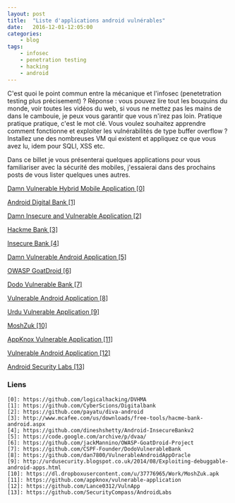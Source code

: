 ```yaml
---
layout: post
title:  "Liste d'applications android vulnérables"
date:   2016-12-01-12:05:00
categories:
    - blog
tags:
    - infosec
    - penetration testing
    - hacking
    - android
---
```

C'est quoi le point commun entre la mécanique et l'infosec (penetetration
        testing plus précisement) ? Réponse : vous pouvez lire tout les bouquins
du monde, voir toutes les vidéos du web, si vous ne mettez pas les mains de dans
le cambouie, je peux vous garantir que vous n'irez pas loin. Pratique pratique
pratique, c'est le mot clé. Vous voulez souhaitez apprendre comment fonctionne
et exploiter les vulnérabilités de type buffer overflow ? Installez une des
nombreuses VM qui existent et appliquez ce que vous avez lu, idem pour SQLI,
           XSS etc.

Dans ce billet je vous présenterai quelques applications pour vous familiariser
avec la sécurité des mobiles, j'essaierai dans des prochains posts de vous lister
quelques unes autres.

[Damn Vulnerable Hybrid Mobile Application \[0\]][0]

[Android Digital Bank \[1\]][1]

[Damn Insecure and Vulnerable Application \[2\]][2]

[Hackme Bank \[3\]][3]

[Insecure Bank \[4\]][4]

[Damn Vulnerable Android Application \[5\]][5]

[OWASP GoatDroid \[6\]][6]

[Dodo Vulnerable Bank \[7\]][7]

[Vulnerable Android Application \[8\]][8]

[Urdu Vulnerable Application \[9\]][9]

[MoshZuk \[10\]][10]

[AppKnox Vulnerable Application \[11\]][11]

[Vulnerable Android Application \[12\]][12]

[Android Security Labs \[13\]][13]

### Liens
~~~
[0]: https://github.com/logicalhacking/DVHMA
[1]: https://github.com/CyberScions/Digitalbank
[2]: https://github.com/payatu/diva-android
[3]: http://www.mcafee.com/us/downloads/free-tools/hacme-bank-android.aspx
[4]; https://github.com/dineshshetty/Android-InsecureBankv2
[5]: https://code.google.com/archive/p/dvaa/
[6]: https://github.com/jackMannino/OWASP-GoatDroid-Project
[7]: https://github.com/CSPF-Founder/DodoVulnerableBank
[8]: https://github.com/dan7800/VulnerableAndroidAppOracle
[9]: http://urdusecurity.blogspot.co.uk/2014/08/Exploiting-debuggable-android-apps.html
[10]: https://dl.dropboxusercontent.com/u/37776965/Work/MoshZuk.apk
[11]: https://github.com/appknox/vulnerable-application
[12]: https://github.com/Lance0312/VulnApp
[13]: https://github.com/SecurityCompass/AndroidLabs
~~~
[0]: https://github.com/logicalhacking/DVHMA
[1]: https://github.com/CyberScions/Digitalbank
[2]: https://github.com/payatu/diva-android
[3]: http://www.mcafee.com/us/downloads/free-tools/hacme-bank-android.aspx
[4]: https://github.com/dineshshetty/Android-InsecureBankv2
[5]: https://code.google.com/archive/p/dvaa/
[6]: https://github.com/jackMannino/OWASP-GoatDroid-Project
[7]: https://github.com/CSPF-Founder/DodoVulnerableBank
[8]: https://github.com/dan7800/VulnerableAndroidAppOracle
[9]: http://urdusecurity.blogspot.co.uk/2014/08/Exploiting-debuggable-android-apps.html
[10]: https://dl.dropboxusercontent.com/u/37776965/Work/MoshZuk.apk
[11]: https://github.com/appknox/vulnerable-application
[12]: https://github.com/Lance0312/VulnApp
[13]: https://github.com/SecurityCompass/AndroidLabs
